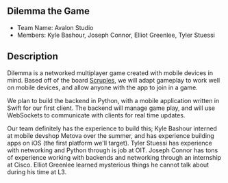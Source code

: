 ## Dilemma the Game
- Team Name: Avalon Studio
- Members: Kyle Bashour, Joseph Connor, Elliot Greenlee, Tyler Stuessi

## Description

Dilemma is a networked multiplayer game created with mobile devices in mind. Based off of the board [Scruples](https://en.wikipedia.org/wiki/Scruples_(game)), we will adapt gameplay to work well on mobile devices, and allow anyone with the app to join in a game. 

We plan to build the backend in Python, with a mobile application written in Swift for our first client. The backend will manage game play, and will use WebSockets to communicate with clients for real time updates. 

Our team definitely has the experience to build this; Kyle Bashour interned at mobile devshop Metova over the summer, and has experience building apps on iOS (the first platform we'll target). Tyler Stuessi has experience with networking and Python through is job at OIT. Joseph Connor has tons of experience working with backends and networking through an internship at Cisco. Elliot Greenlee learned mysterious things he cannot talk about during his time at L3. 
